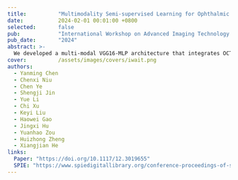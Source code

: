 ```yaml
---
title:          "Multimodality Semi-supervised Learning for Ophthalmic Biomarkers Detection"
date:           2024-02-01 00:01:00 +0800
selected:       false
pub:            "International Workshop on Advanced Imaging Technology (IWAIT)"
pub_date:       "2024"
abstract: >-
  We developed a multi-modal VGG16-MLP architecture that integrates OCT scans and patient clinical labels (BCVA, CST) using guided-loss alignment for knowledge transfer between modalities. Our semi-supervised training approach with pseudo-labeling on the RECOVERY dataset demonstrates improved joint feature learning for ophthalmic biomarker detection.
cover:          /assets/images/covers/iwait.png
authors:
  - Yanming Chen
  - Chenxi Niu
  - Chen Ye
  - Shengji Jin
  - Yue Li
  - Chi Xu
  - Keyi Liu
  - Haowei Gao
  - Jingxi Hu
  - Yuanhao Zou
  - Huizhong Zheng
  - Xiangjian He
links:
  Paper: "https://doi.org/10.1117/12.3019655"
  SPIE: "https://www.spiedigitallibrary.org/conference-proceedings-of-spie"
---
```

